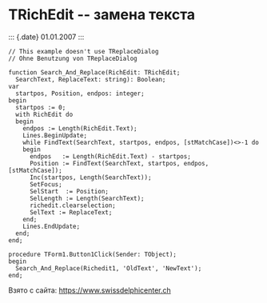 TRichEdit -- замена текста
==========================

::: {.date}
01.01.2007
:::

    // This example doesn't use TReplaceDialog 
    // Ohne Benutzung von TReplaceDialog 
     
    function Search_And_Replace(RichEdit: TRichEdit; 
      SearchText, ReplaceText: string): Boolean; 
    var 
      startpos, Position, endpos: integer; 
    begin 
      startpos := 0; 
      with RichEdit do 
      begin 
        endpos := Length(RichEdit.Text); 
        Lines.BeginUpdate; 
        while FindText(SearchText, startpos, endpos, [stMatchCase])<>-1 do 
        begin 
          endpos   := Length(RichEdit.Text) - startpos; 
          Position := FindText(SearchText, startpos, endpos, [stMatchCase]); 
          Inc(startpos, Length(SearchText)); 
          SetFocus; 
          SelStart  := Position; 
          SelLength := Length(SearchText); 
          richedit.clearselection; 
          SelText := ReplaceText; 
        end; 
        Lines.EndUpdate; 
      end; 
    end; 
     
    procedure TForm1.Button1Click(Sender: TObject); 
    begin 
      Search_And_Replace(Richedit1, 'OldText', 'NewText'); 
    end;
     

Взято с сайта: <https://www.swissdelphicenter.ch>
